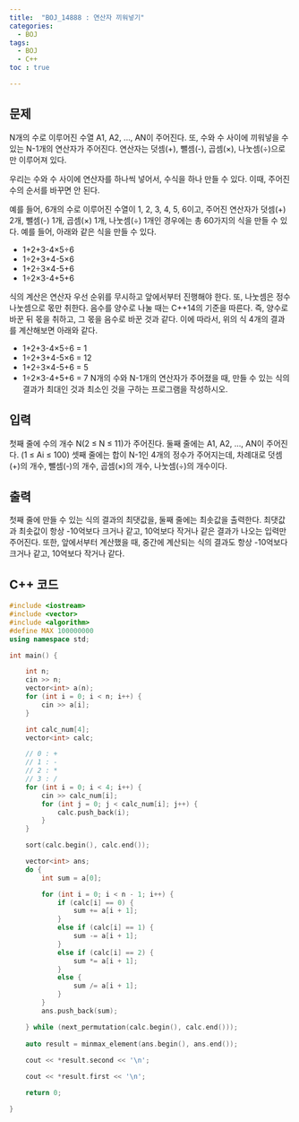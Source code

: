 ```yaml
---
title:  "BOJ_14888 : 연산자 끼워넣기"
categories: 
  - BOJ
tags:
  - BOJ
  - C++
toc : true

---
```



## 문제

N개의 수로 이루어진 수열 A1, A2, ..., AN이 주어진다. 또, 수와 수 사이에 끼워넣을 수 있는 N-1개의 연산자가 주어진다. 연산자는 덧셈(+), 뺄셈(-), 곱셈(×), 나눗셈(÷)으로만 이루어져 있다.

우리는 수와 수 사이에 연산자를 하나씩 넣어서, 수식을 하나 만들 수 있다. 이때, 주어진 수의 순서를 바꾸면 안 된다.

예를 들어, 6개의 수로 이루어진 수열이 1, 2, 3, 4, 5, 6이고, 주어진 연산자가 덧셈(+) 2개, 뺄셈(-) 1개, 곱셈(×) 1개, 나눗셈(÷) 1개인 경우에는 총 60가지의 식을 만들 수 있다. 예를 들어, 아래와 같은 식을 만들 수 있다.

- 1+2+3-4×5÷6
- 1÷2+3+4-5×6
- 1+2÷3×4-5+6
- 1÷2×3-4+5+6

식의 계산은 연산자 우선 순위를 무시하고 앞에서부터 진행해야 한다. 또, 나눗셈은 정수 나눗셈으로 몫만 취한다. 음수를 양수로 나눌 때는 C++14의 기준을 따른다. 즉, 양수로 바꾼 뒤 몫을 취하고, 그 몫을 음수로 바꾼 것과 같다. 이에 따라서, 위의 식 4개의 결과를 계산해보면 아래와 같다.

- 1+2+3-4×5÷6 = 1
- 1÷2+3+4-5×6 = 12
- 1+2÷3×4-5+6 = 5
- 1÷2×3-4+5+6 = 7
N개의 수와 N-1개의 연산자가 주어졌을 때, 만들 수 있는 식의 결과가 최대인 것과 최소인 것을 구하는 프로그램을 작성하시오.

## 입력

첫째 줄에 수의 개수 N(2 ≤ N ≤ 11)가 주어진다. 둘째 줄에는 A1, A2, ..., AN이 주어진다. (1 ≤ Ai ≤ 100) 셋째 줄에는 합이 N-1인 4개의 정수가 주어지는데, 차례대로 덧셈(+)의 개수, 뺄셈(-)의 개수, 곱셈(×)의 개수, 나눗셈(÷)의 개수이다. 

## 출력

첫째 줄에 만들 수 있는 식의 결과의 최댓값을, 둘째 줄에는 최솟값을 출력한다. 최댓값과 최솟값이 항상 -10억보다 크거나 같고, 10억보다 작거나 같은 결과가 나오는 입력만 주어진다. 또한, 앞에서부터 계산했을 때, 중간에 계산되는 식의 결과도 항상 -10억보다 크거나 같고, 10억보다 작거나 같다.

## C++ 코드
```c++
#include <iostream>
#include <vector>
#include <algorithm>
#define MAX 100000000
using namespace std;

int main() {

	int n;
	cin >> n;
	vector<int> a(n);
	for (int i = 0; i < n; i++) {
		cin >> a[i];
	}

	int calc_num[4];
	vector<int> calc;

	// 0 : +
	// 1 : -
	// 2 : *
	// 3 : /
	for (int i = 0; i < 4; i++) {
		cin >> calc_num[i];
		for (int j = 0; j < calc_num[i]; j++) {
			calc.push_back(i);
		}
	}

	sort(calc.begin(), calc.end());

	vector<int> ans;
	do {
		int sum = a[0];

		for (int i = 0; i < n - 1; i++) {
			if (calc[i] == 0) {
				sum += a[i + 1];
			}
			else if (calc[i] == 1) {
				sum -= a[i + 1];
			}
			else if (calc[i] == 2) {
				sum *= a[i + 1];
			}
			else {
				sum /= a[i + 1];
			}
		}
		ans.push_back(sum);

	} while (next_permutation(calc.begin(), calc.end()));
	
	auto result = minmax_element(ans.begin(), ans.end());
	
	cout << *result.second << '\n';

	cout << *result.first << '\n';

	return 0;

}
```

